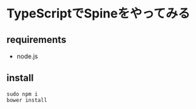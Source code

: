 # TypeScriptでSpineをやってみる

## requirements

- node.js

## install

```ターミナル
sudo npm i
bower install
```
